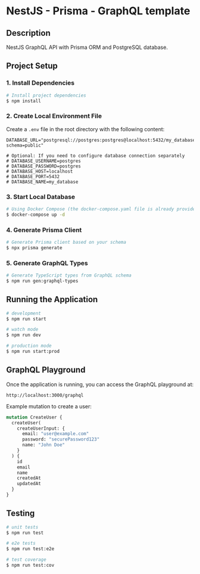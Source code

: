 # NestJS - Prisma - GraphQL template

## Description

NestJS GraphQL API with Prisma ORM and PostgreSQL database.

## Project Setup

### 1. Install Dependencies

```bash
# Install project dependencies
$ npm install
```

### 2. Create Local Environment File

Create a `.env` file in the root directory with the following content:

```
DATABASE_URL="postgresql://postgres:postgres@localhost:5432/my_database?schema=public"

# Optional: If you need to configure database connection separately
# DATABASE_USERNAME=postgres
# DATABASE_PASSWORD=postgres
# DATABASE_HOST=localhost
# DATABASE_PORT=5432
# DATABASE_NAME=my_database
```

### 3. Start Local Database

```bash
# Using Docker Compose (the docker-compose.yaml file is already provided)
$ docker-compose up -d
```

### 4. Generate Prisma Client

```bash
# Generate Prisma client based on your schema
$ npx prisma generate
```

### 5. Generate GraphQL Types

```bash
# Generate TypeScript types from GraphQL schema
$ npm run gen:graphql-types
```

## Running the Application

```bash
# development
$ npm run start

# watch mode
$ npm run dev

# production mode
$ npm run start:prod
```

## GraphQL Playground

Once the application is running, you can access the GraphQL playground at:

```
http://localhost:3000/graphql
```

Example mutation to create a user:

```graphql
mutation CreateUser {
  createUser(
    createUserInput: {
      email: "user@example.com"
      password: "securePassword123"
      name: "John Doe"
    }
  ) {
    id
    email
    name
    createdAt
    updatedAt
  }
}
```

## Testing

```bash
# unit tests
$ npm run test

# e2e tests
$ npm run test:e2e

# test coverage
$ npm run test:cov
```
